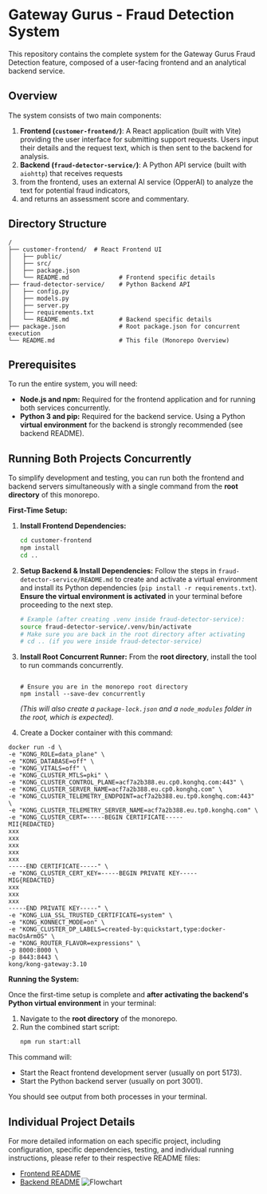 # Gateway Gurus - Fraud Detection System

This repository contains the complete system for the Gateway Gurus Fraud Detection feature, composed of a user-facing frontend and an analytical backend service.

## Overview

The system consists of two main components:

1.  **Frontend (`customer-frontend/`)**: A React application (built with Vite) providing the user interface 
for submitting support requests. Users input their details and the request text, which is then sent to the backend 
for analysis.
2.  **Backend (`fraud-detector-service/`)**: A Python API service (built with `aiohttp`) that receives requests
3. from the frontend, uses an external AI service (OpperAI) to analyze the text for potential fraud indicators,
4. and returns an assessment score and commentary.

## Directory Structure

```
/
├── customer-frontend/  # React Frontend UI
│   ├── public/
│   ├── src/
│   ├── package.json
│   └── README.md              # Frontend specific details
├── fraud-detector-service/    # Python Backend API
│   ├── config.py
│   ├── models.py
│   ├── server.py
│   ├── requirements.txt
│   └── README.md              # Backend specific details
├── package.json               # Root package.json for concurrent execution
└── README.md                  # This file (Monorepo Overview)
```

## Prerequisites

To run the entire system, you will need:

*   **Node.js and npm:** Required for the frontend application and for running both services concurrently.
*   **Python 3 and pip:** Required for the backend service. Using a Python **virtual environment** for the backend is strongly recommended (see backend README).

## Running Both Projects Concurrently

To simplify development and testing, you can run both the frontend and backend servers simultaneously with a single command from the **root directory** of this monorepo.

**First-Time Setup:**

1.  **Install Frontend Dependencies:**
    ```bash
    cd customer-frontend
    npm install
    cd ..
    ```
2.  **Setup Backend & Install Dependencies:**
    Follow the steps in `fraud-detector-service/README.md` to create and activate a virtual environment and install
    its Python dependencies (`pip install -r requirements.txt`). **Ensure the virtual environment is activated**
    in your terminal before proceeding to the next step.
    ```bash
    # Example (after creating .venv inside fraud-detector-service):
    source fraud-detector-service/.venv/bin/activate
    # Make sure you are back in the root directory after activating
    # cd .. (if you were inside fraud-detector-service)
    ```
3.  **Install Root Concurrent Runner:**
    From the **root directory**, install the tool to run commands concurrently.
    ```bash![Flowchart](https://github.com/user-attachments/assets/53e92430-9c03-4491-a6d5-6a0e41e61ed8)

    # Ensure you are in the monorepo root directory
    npm install --save-dev concurrently
    ```
    *(This will also create a `package-lock.json` and a `node_modules` folder in the root, which is expected).*

4.  Create a Docker container with this command:

```
docker run -d \
-e "KONG_ROLE=data_plane" \
-e "KONG_DATABASE=off" \
-e "KONG_VITALS=off" \
-e "KONG_CLUSTER_MTLS=pki" \
-e "KONG_CLUSTER_CONTROL_PLANE=acf7a2b388.eu.cp0.konghq.com:443" \
-e "KONG_CLUSTER_SERVER_NAME=acf7a2b388.eu.cp0.konghq.com" \
-e "KONG_CLUSTER_TELEMETRY_ENDPOINT=acf7a2b388.eu.tp0.konghq.com:443" \
-e "KONG_CLUSTER_TELEMETRY_SERVER_NAME=acf7a2b388.eu.tp0.konghq.com" \
-e "KONG_CLUSTER_CERT=-----BEGIN CERTIFICATE-----
MII{REDACTED}
xxx
xxx
xxx
xxx
xxx
-----END CERTIFICATE-----" \
-e "KONG_CLUSTER_CERT_KEY=-----BEGIN PRIVATE KEY-----
MIG{REDACTED}
xxx
xxx
xxx
-----END PRIVATE KEY-----" \
-e "KONG_LUA_SSL_TRUSTED_CERTIFICATE=system" \
-e "KONG_KONNECT_MODE=on" \
-e "KONG_CLUSTER_DP_LABELS=created-by:quickstart,type:docker-macOsArmOS" \
-e "KONG_ROUTER_FLAVOR=expressions" \
-p 8000:8000 \
-p 8443:8443 \
kong/kong-gateway:3.10
```

**Running the System:**

Once the first-time setup is complete and **after activating the backend's Python virtual environment** in your terminal:

1.  Navigate to the **root directory** of the monorepo.
2.  Run the combined start script:
    ```bash
    npm run start:all
    ```

This command will:
*   Start the React frontend development server (usually on port 5173).
*   Start the Python backend server (usually on port 3001).

You should see output from both processes in your terminal.

## Individual Project Details

For more detailed information on each specific project, including configuration, specific dependencies, testing, and individual running instructions, please refer to their respective README files:

*   [Frontend README](./customer-frontend/README.md)
*   [Backend README](./fraud-detector-service/README.md)
![Flowchart](https://github.com/user-attachments/assets/db020a47-d827-4796-8744-3dd41c3f9836)
